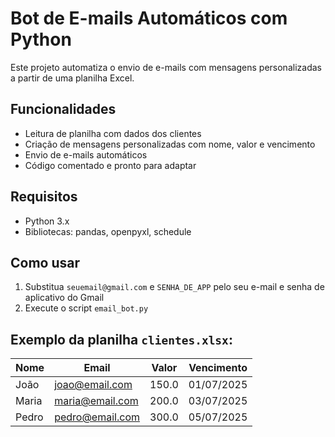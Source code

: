 # Bot de E-mails Automáticos com Python

Este projeto automatiza o envio de e-mails com mensagens personalizadas a partir de uma planilha Excel.

## Funcionalidades

- Leitura de planilha com dados dos clientes
- Criação de mensagens personalizadas com nome, valor e vencimento
- Envio de e-mails automáticos
- Código comentado e pronto para adaptar

## Requisitos

- Python 3.x
- Bibliotecas: pandas, openpyxl, schedule

## Como usar

1. Substitua `seuemail@gmail.com` e `SENHA_DE_APP` pelo seu e-mail e senha de aplicativo do Gmail
2. Execute o script `email_bot.py`

## Exemplo da planilha `clientes.xlsx`:

| Nome  | Email           | Valor | Vencimento  |
|-------|------------------|--------|--------------|
| João  | joao@email.com   | 150.0  | 01/07/2025   |
| Maria | maria@email.com  | 200.0  | 03/07/2025   |
| Pedro | pedro@email.com  | 300.0  | 05/07/2025   |
